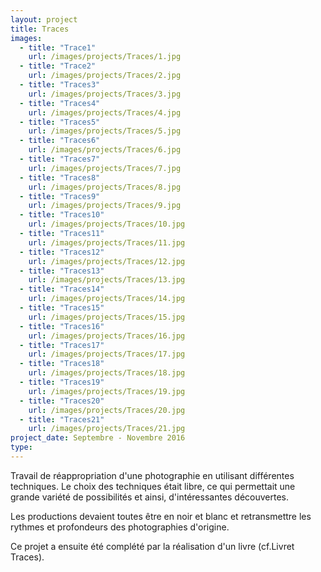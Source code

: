 ```yaml
---
layout: project
title: Traces
images:
  - title: "Trace1"
    url: /images/projects/Traces/1.jpg
  - title: "Trace2"
    url: /images/projects/Traces/2.jpg
  - title: "Traces3"
    url: /images/projects/Traces/3.jpg
  - title: "Traces4"
    url: /images/projects/Traces/4.jpg
  - title: "Traces5"
    url: /images/projects/Traces/5.jpg
  - title: "Traces6"
    url: /images/projects/Traces/6.jpg
  - title: "Traces7"
    url: /images/projects/Traces/7.jpg
  - title: "Traces8"
    url: /images/projects/Traces/8.jpg
  - title: "Traces9"
    url: /images/projects/Traces/9.jpg
  - title: "Traces10"
    url: /images/projects/Traces/10.jpg
  - title: "Traces11"
    url: /images/projects/Traces/11.jpg
  - title: "Traces12"
    url: /images/projects/Traces/12.jpg
  - title: "Traces13"
    url: /images/projects/Traces/13.jpg
  - title: "Traces14"
    url: /images/projects/Traces/14.jpg
  - title: "Traces15"
    url: /images/projects/Traces/15.jpg
  - title: "Traces16"
    url: /images/projects/Traces/16.jpg
  - title: "Traces17"
    url: /images/projects/Traces/17.jpg
  - title: "Traces18"
    url: /images/projects/Traces/18.jpg
  - title: "Traces19"
    url: /images/projects/Traces/19.jpg
  - title: "Traces20"
    url: /images/projects/Traces/20.jpg
  - title: "Traces21"
    url: /images/projects/Traces/21.jpg
project_date: Septembre - Novembre 2016
type:
---
```

Travail de réappropriation d'une photographie en utilisant différentes techniques. Le choix des techniques était libre, ce qui permettait une grande variété de possibilités et ainsi, d'intéressantes découvertes.

Les productions devaient toutes être en noir et blanc et retransmettre les rythmes et profondeurs des photographies d'origine.

Ce projet a ensuite été complété par la réalisation d'un livre (cf.Livret Traces).
